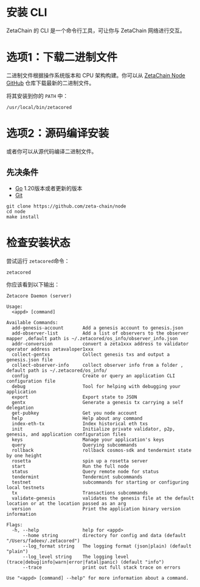# 安装 CLI

ZetaChain 的 CLI 是一个命令行工具，可让你与 ZetaChain 网络进行交互。

# 选项1：下载二进制文件

二进制文件根据操作系统版本和 CPU 架构构建。你可以从 [ZetaChain Node GitHub](https://github.com/zeta-chain/node/releases) 仓库下载最新的二进制文件。

将其安装到你的 `PATH` 中：

```shell
/usr/local/bin/zetacored
```

# 选项2：源码编译安装

或者你可以从源代码编译二进制文件。

## 先决条件

- [Go](https://go.dev/doc/install) 1.20版本或者更新的版本
- [Git](https://git-scm.com/downloads)

```shell
git clone https://github.com/zeta-chain/node
cd node
make install
```

# 检查安装状态

尝试运行 `zetacored`命令：

```shell
zetacored
```

你应该看到以下输出：

```shell
Zetacore Daemon (server)

Usage:
  <appd> [command]

Available Commands:
  add-genesis-account       Add a genesis account to genesis.json
  add-observer-list         Add a list of observers to the observer mapper ,default path is ~/.zetacored/os_info/observer_info.json
  addr-conversion           convert a zeta1xxx address to validator operator address zetavaloper1xxx
  collect-gentxs            Collect genesis txs and output a genesis.json file
  collect-observer-info     collect observer info from a folder , default path is ~/.zetacored/os_info/
  config                    Create or query an application CLI configuration file
  debug                     Tool for helping with debugging your application
  export                    Export state to JSON
  gentx                     Generate a genesis tx carrying a self delegation
  get-pubkey                Get you node account
  help                      Help about any command
  index-eth-tx              Index historical eth txs
  init                      Initialize private validator, p2p, genesis, and application configuration files
  keys                      Manage your application's keys
  query                     Querying subcommands
  rollback                  rollback cosmos-sdk and tendermint state by one height
  rosetta                   spin up a rosetta server
  start                     Run the full node
  status                    Query remote node for status
  tendermint                Tendermint subcommands
  testnet                   subcommands for starting or configuring local testnets
  tx                        Transactions subcommands
  validate-genesis          validates the genesis file at the default location or at the location passed as an arg
  version                   Print the application binary version information

Flags:
  -h, --help                help for <appd>
      --home string         directory for config and data (default "/Users/fadeev/.zetacored")
      --log_format string   The logging format (json|plain) (default "plain")
      --log_level string    The logging level (trace|debug|info|warn|error|fatal|panic) (default "info")
      --trace               print out full stack trace on errors

Use "<appd> [command] --help" for more information about a command.
```